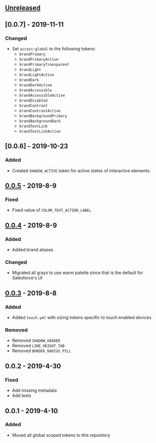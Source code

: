 <!-- Release notes authoring guidelines: http://keepachangelog.com/ -->

## [Unreleased]

## [0.0.7] - 2019-11-11

### Changed

- Set `access:global` to the following tokens:
  - `brandPrimary`
  - `brandPrimaryActive`
  - `brandPrimaryTransparent`
  - `brandLight`
  - `brandLightActive`
  - `brandDark`
  - `brandDarkActive`
  - `brandAccessible`
  - `brandAccessibleActive`
  - `brandDisabled`
  - `brandContrast`
  - `brandContrastActive`
  - `brandBackgroundPrimary`
  - `brandBackgroundDark`
  - `brandTextLink`
  - `brandTextLinkActive`

## [0.0.6] - 2019-10-23

### Added

- Created `SHADOW_ACTIVE` token for active states of interactive elements.

## [0.0.5] - 2019-8-9

### Fixed

- Fixed value of `COLOR_TEXT_ACTION_LABEL`

## [0.0.4] - 2019-8-9

### Added

- Added brand aliases

### Changed

- Migrated all grays to use warm palette since that is the default for Salesforce's UI

## [0.0.3] - 2019-8-8

### Added

- Added `touch.yml` with sizing tokens specific to touch enabled devices

### Removed

- Removed `SHADOW_HEADER`
- Removed `LINE_HEIGHT_TAB`
- Removed `BORDER_RADIUS_PILL`

## 0.0.2 - 2019-4-30

### Fixed

- Add missing metadata
- Add tests

## 0.0.1 - 2019-4-10

### Added

- Moved all global scoped tokens to this repository

[Unreleased]: https://github.com/salesforce-ux/design-system-primitive-tokens/compare/v0.0.5...HEAD
[0.0.5]: https://github.com/salesforce-ux/design-system-primitive-tokens/releases/tag/v0.0.5
[0.0.4]: https://github.com/salesforce-ux/design-system-primitive-tokens/releases/tag/v0.0.4
[0.0.3]: https://github.com/salesforce-ux/design-system-primitive-tokens/releases/tag/v0.0.3
